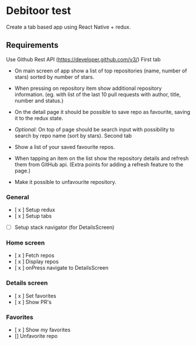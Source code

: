 # Debitoor test
Create a tab based app using React Native + redux. 

## Requirements
Use Github Rest API (https://developer.github.com/v3/)
First tab
-  On main screen of app show a list of top repositories (name, number of stars) sorted by number of stars. 
- When pressing on repository item show additional repository information. (eg. with list of the last 10 pull requests with author, title, number and status.)
-  On the detail page it should be possible to save repo as favourite, saving it to the redux state.

- *Optional*: On top of page should be search input with possibility to search by repo name (sort by stars).
Second tab
- Show a list of your saved favourite repos.
- When tapping an item on the list show the repository details and refresh them from GitHub api. (Extra points for adding a refresh feature to the page.)
- Make it possible to unfavourite repository.


### General 
- [ x ] Setup redux
- [ x ] Setup tabs
- [ ] Setup stack navigator (for DetailsScreen)
 
### Home screen
- [ x ] Fetch repos
- [ x ] Display repos
- [ x ] onPress navigate to DetailsScreen

### Details screen
- [ x ] Set favorites
- [ x ] Show PR's

### Favorites
- [ x ] Show my favorites
- [] Unfavorite repo
